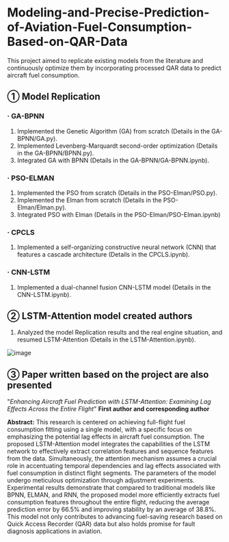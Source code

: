 # Modeling-and-Precise-Prediction-of-Aviation-Fuel-Consumption-Based-on-QAR-Data
This project aimed to replicate existing models from the literature and continuously optimize them by incorporating processed QAR data to predict aircraft fuel consumption.

## ① Model Replication

### · GA-BPNN

  1. Implemented the Genetic Algorithm (GA) from scratch (Details in the GA-BPNN/GA.py).
  2. Implemented Levenberg-Marquardt second-order optimization (Details in the GA-BPNN/BPNN.py).
  3. Integrated GA with BPNN (Details in the GA-BPNN/GA-BPNN.ipynb).

### · PSO-ELMAN

  1. Implemented the PSO from scratch (Details in the PSO-Elman/PSO.py).
  2. Implemented the Elman from scratch (Details in the PSO-Elman/Elman.py).
  3. Integrated PSO with Elman (Details in the PSO-Elman/PSO-Elman.ipynb)

### · CPCLS

  1. Implemented a self-organizing constructive neural network (CNN) that features a cascade architecture (Details in the CPCLS.ipynb).

### · CNN-LSTM

  1. Implemented a dual-channel fusion CNN-LSTM model (Details in the CNN-LSTM.ipynb).

## ② LSTM-Attention model created authors

  1. Analyzed the model Replication results and the real engine situation, and resumed LSTM-Attention (Details in the LSTM-Attention.ipynb). 
  
![image](https://github.com/Jbb-525/Modeling-and-Precise-Prediction-of-Aviation-Fuel-Consumption-Based-on-QAR-Data/assets/88278422/1647874b-d10a-4db0-84a1-2eb33c815cba)

## ③ Paper written based on the project are also presented

  "_Enhancing Aircraft Fuel Prediction with LSTM-Attention: Examining Lag Effects Across the Entire Flight_"   **First author and corresponding author**

**Abstract:** This research is centered on achieving full-flight fuel consumption fitting using a single model, with a specific focus on emphasizing the potential lag effects in aircraft fuel consumption. The proposed LSTM-Attention model integrates the capabilities of the LSTM network to effectively extract correlation features and sequence features from the data. Simultaneously, the attention mechanism assumes a crucial role in accentuating temporal dependencies and lag effects associated with fuel consumption in distinct flight segments. The parameters of the model undergo meticulous optimization through adjustment experiments. Experimental results demonstrate that compared to traditional models like BPNN, ELMAN, and RNN, the proposed model more efficiently extracts fuel consumption features throughout the entire flight, reducing the average prediction error by 66.5% and improving stability by an average of 38.8%. This model not only contributes to advancing fuel-saving research based on Quick Access Recorder (QAR) data but also holds promise for fault diagnosis applications in aviation.
